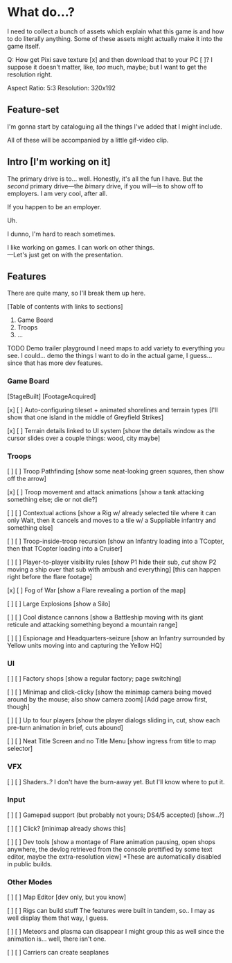 
# What do...?

I need to collect a bunch of assets which explain what this game is and how to do literally anything. Some of these assets might actually make it into the game itself.

Q: How get Pixi save texture [x] and then download that to your PC [ ]?
I suppose it doesn't matter, like, *too* much, maybe; but I want to get the resolution right.

Aspect Ratio: 5:3
Resolution: 320x192


## Feature-set

I'm gonna start by cataloguing all the things I've added that I might include.

All of these will be accompanied by a little gif-video clip.




## Intro [I'm working on it]

The primary drive is to... well. Honestly, it's all the fun I have. But the *second* primary drive—the *bi*mary drive, if you will—is to show off to employers. I am very cool, after all.

If you happen to be an employer.

Uh.

I dunno, I'm hard to reach sometimes.

I like working on games. I can work on other things.  
—Let's just get on with the presentation.

## Features

There are quite many, so I'll break them up here.

[Table of contents with links to sections]
1. Game Board
2. Troops
3. ...

TODO Demo trailer playground
I need maps to add variety to everything you see.
I could... demo the things I want to do in the actual game, I guess... since that has more dev features.

### Game Board

[StageBuilt] [FootageAcquired]

[x] [ ]
Auto-configuring tileset + animated shorelines and terrain types
[I'll show that one island in the middle of Greyfield Strikes]

[x] [ ]
Terrain details linked to UI system
[show the details window as the cursor slides over a couple things: wood, city maybe]

### Troops

[ ] [ ]
Troop Pathfinding
[show some neat-looking green squares, then show off the arrow]

[x] [ ]
Troop movement and attack animations
[show a tank attacking something else; die or not die?]

[ ] [ ]
Contextual actions
[show a Rig w/ already selected tile where it can only Wait, then it cancels and moves to a tile w/ a Suppliable infantry and something else]

[ ] [ ]
Troop-inside-troop recursion
[show an Infantry loading into a TCopter, then that TCopter loading into a Cruiser]

[ ] [ ]
Player-to-player visibility rules
[show P1 hide their sub, *cut* show P2 moving a ship over that sub with ambush and everything]
[this can happen right before the flare footage]

[x] [ ]
Fog of War
[show a Flare revealing a portion of the map]

[ ] [ ]
Large Explosions
[show a Silo]

[ ] [ ]
Cool distance cannons
[show a Battleship moving with its giant reticule and attacking something beyond a mountain range]

[ ] [ ]
Espionage and Headquarters-seizure
[show an Infantry surrounded by Yellow units moving into and capturing the Yellow HQ]

### UI

[ ] [ ]
Factory shops
[show a regular factory; page switching]

[ ] [ ]
Minimap and click-clicky
[show the minimap camera being moved around by the mouse; also show camera zoom]
[Add page arrow first, though]

[ ] [ ]
Up to four players
[show the player dialogs sliding in, cut, show each pre-turn animation in brief, cuts abound]

[ ] [ ]
Neat Title Screen and no Title Menu
[show ingress from title to map selector]

### VFX

[ ] [ ]
Shaders..?
I don't have the burn-away yet. But I'll know where to put it.

### Input

[ ] [ ]
Gamepad support (but probably not yours; DS4/5 accepted)
[show...?]

[ ] [ ]
Click?
[minimap already shows this]

[ ] [ ]
Dev tools
[show a montage of Flare animation pausing, open shops anywhere, the devlog retrieved from the console prettified by some text editor, maybe the extra-resolution view]
*These are automatically disabled in public builds.

### Other Modes

[ ] [ ] 
Map Editor
[dev only, but you know]

[ ] [ ] 
Rigs can build stuff
The features were built in tandem, so.. I may as well display them that way, I guess.

[ ] [ ]
Meteors and plasma can disappear
I might group this as well since the animation is... well, there isn't one.

[ ] [ ]
Carriers can create seaplanes